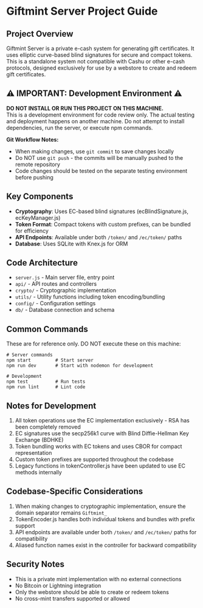 # Giftmint Server Project Guide

## Project Overview
Giftmint Server is a private e-cash system for generating gift certificates. It uses elliptic curve-based blind signatures for secure and compact tokens. This is a standalone system not compatible with Cashu or other e-cash protocols, designed exclusively for use by a webstore to create and redeem gift certificates.

## ⚠️ IMPORTANT: Development Environment ⚠️

**DO NOT INSTALL OR RUN THIS PROJECT ON THIS MACHINE.**  
This is a development environment for code review only. The actual testing and deployment happens on another machine. Do not attempt to install dependencies, run the server, or execute npm commands.

**Git Workflow Notes:**
- When making changes, use `git commit` to save changes locally
- Do NOT use `git push` - the commits will be manually pushed to the remote repository
- Code changes should be tested on the separate testing environment before pushing

## Key Components

- **Cryptography**: Uses EC-based blind signatures (ecBlindSignature.js, ecKeyManager.js)
- **Token Format**: Compact tokens with custom prefixes, can be bundled for efficiency
- **API Endpoints**: Available under both `/token/` and `/ec/token/` paths
- **Database**: Uses SQLite with Knex.js for ORM

## Code Architecture

- `server.js` - Main server file, entry point
- `api/` - API routes and controllers
- `crypto/` - Cryptographic implementation
- `utils/` - Utility functions including token encoding/bundling
- `config/` - Configuration settings
- `db/` - Database connection and schema

## Common Commands

These are for reference only. DO NOT execute these on this machine:

```
# Server commands
npm start         # Start server
npm run dev       # Start with nodemon for development

# Development
npm test          # Run tests
npm run lint      # Lint code
```

## Notes for Development

1. All token operations use the EC implementation exclusively - RSA has been completely removed
2. EC signatures use the secp256k1 curve with Blind Diffie-Hellman Key Exchange (BDHKE)
3. Token bundling works with EC tokens and uses CBOR for compact representation
4. Custom token prefixes are supported throughout the codebase
5. Legacy functions in tokenController.js have been updated to use EC methods internally

## Codebase-Specific Considerations

1. When making changes to cryptographic implementation, ensure the domain separator remains `Giftmint_`
2. TokenEncoder.js handles both individual tokens and bundles with prefix support
3. API endpoints are available under both `/token/` and `/ec/token/` paths for compatibility
4. Aliased function names exist in the controller for backward compatibility

## Security Notes

- This is a private mint implementation with no external connections
- No Bitcoin or Lightning integration
- Only the webstore should be able to create or redeem tokens
- No cross-mint transfers supported or allowed